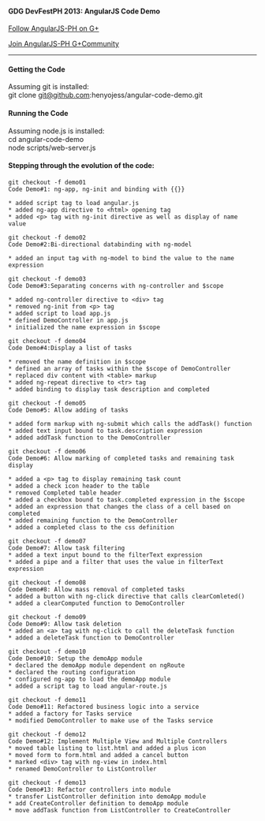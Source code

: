 #### GDG DevFestPH 2013: AngularJS Code Demo ####

[Follow AngularJS-PH on G+](https://plus.google.com/109819287119854011538)


[Join AngularJS-PH G+Community](https://plus.google.com/communities/116126275877059161802)

--------------------------------------------------------------------------------
#### Getting the Code
  Assuming git is installed:  
  git clone git@github.com:henyojess/angular-code-demo.git

#### Running the Code
  Assuming node.js is installed:  
  cd angular-code-demo  
  node scripts/web-server.js  

#### Stepping through the evolution of the code:

    git checkout -f demo01  
    Code Demo#1: ng-app, ng-init and binding with {{}}
    
    * added script tag to load angular.js  
    * added ng-app directive to <html> opening tag
    * added <p> tag with ng-init directive as well as display of name value

    git checkout -f demo02  
    Code Demo#2:Bi-directional databinding with ng-model
    
    * added an input tag with ng-model to bind the value to the name expression
    
    git checkout -f demo03  
    Code Demo#3:Separating concerns with ng-controller and $scope
    
    * added ng-controller directive to <div> tag
    * removed ng-init from <p> tag
    * added script to load app.js
    * defined DemoController in app.js
    * initialized the name expression in $scope
    
    git checkout -f demo04  
    Code Demo#4:Display a list of tasks
    
    * removed the name definition in $scope
    * defined an array of tasks within the $scope of DemoController
    * replaced div content with <table> markup
    * added ng-repeat directive to <tr> tag
    * added binding to display task description and completed
    
    git checkout -f demo05  
    Code Demo#5: Allow adding of tasks
    
    * added form markup with ng-submit which calls the addTask() function
    * added text input bound to task.description expression
    * added addTask function to the DemoController
    
    git checkout -f demo06  
    Code Demo#6: Allow marking of completed tasks and remaining task display
    
    * added a <p> tag to display remaining task count
    * added a check icon header to the table
    * removed Completed table header
    * added a checkbox bound to task.completed expression in the $scope
    * added an expression that changes the class of a cell based on completed
    * added remaining function to the DemoController
    * added a completed class to the css definition
    
    git checkout -f demo07
    Code Demo#7: Allow task filtering
    * added a text input bound to the filterText expression
    * added a pipe and a filter that uses the value in filterText expression
    
    git checkout -f demo08
    Code Demo#8: Allow mass removal of completed tasks
    * added a button with ng-click directive that calls clearComleted()
    * added a clearComputed function to DemoController
    
    git checkout -f demo09
    Code Demo#9: Allow task deletion
    * added an <a> tag with ng-click to call the deleteTask function
    * added a deleteTask function to DemoController
    
    git checkout -f demo10
    Code Demo#10: Setup the demoApp module
    * declared the demoApp module dependent on ngRoute
    * declared the routing configuration
    * configured ng-app to load the demoApp module
    * added a script tag to load angular-route.js
    
    git checkout -f demo11
    Code Demo#11: Refactored business logic into a service
    * added a factory for Tasks service
    * modified DemoController to make use of the Tasks service
    
    git checkout -f demo12
    Code Demo#12: Implement Multiple View and Multiple Controllers
    * moved table listing to list.html and added a plus icon
    * moved form to form.html and added a cancel button
    * marked <div> tag with ng-view in index.html
    * renamed DemoController to ListController
    
    git checkout -f demo13
    Code Demo#13: Refactor controllers into module
    * transfer ListController definition into demoApp module
    * add CreateController definition to demoApp module
    * move addTask function from ListController to CreateController

